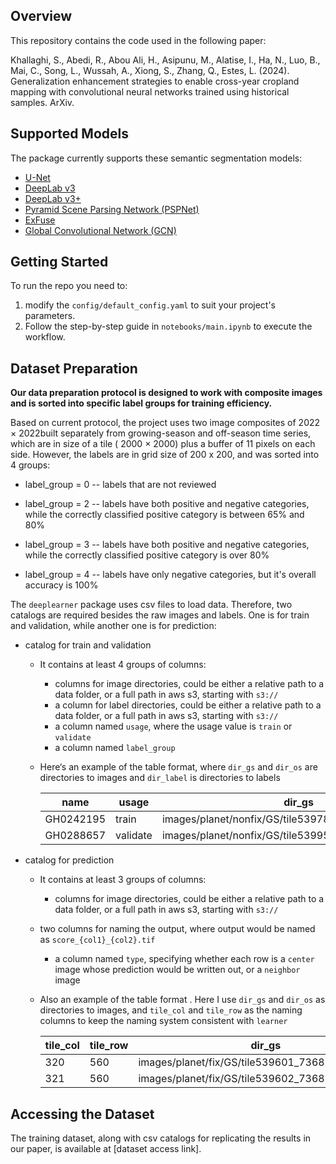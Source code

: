 ## Overview
This repository contains the code used in the following paper:

Khallaghi, S., Abedi, R., Abou Ali, H., Asipunu, M., Alatise, I., Ha, N., Luo, B., Mai, C., Song, L., Wussah, A., Xiong, S., Zhang, Q., Estes, L. (2024). Generalization enhancement strategies to enable cross-year cropland mapping with convolutional neural networks trained using historical samples. ArXiv.

## Supported Models
The package currently supports these semantic segmentation models:
* [U-Net](https://arxiv.org/pdf/1505.04597.pdf)
* [DeepLab v3](https://arxiv.org/pdf/1706.05587.pdf)
* [DeepLab v3+](https://arxiv.org/pdf/1802.02611.pdf)
* [Pyramid Scene Parsing Network (PSPNet)](https://arxiv.org/pdf/1612.01105.pdf)
* [ExFuse](https://arxiv.org/pdf/1804.03821.pdf)
* [Global Convolutional Network (GCN)](https://arxiv.org/pdf/1703.02719.pdf)


## Getting Started
To run the repo you need to: 
1. modify the `config/default_config.yaml` to suit your project's parameters.
2. Follow the step-by-step guide in `notebooks/main.ipynb` to execute the workflow.

## Dataset Preparation

**Our data preparation protocol is designed to work with composite images and is sorted into specific label groups for training efficiency.**

Based on current protocol, the project uses two image composites of 2022 × 2022built separately from growing-season and off-season time series, which are in size of a tile ( 2000 × 2000) plus a buffer of 11 pixels on each side. However, the labels are in grid size of 200 x 200, and was sorted into 4 groups:

* label_group = 0 -- labels that are not reviewed

* label_group = 2 -- labels have both positive and negative categories, while the correctly classified positive category is between 65% and 80%

* label_group = 3 -- labels have both positive and negative categories, while the correctly classified positive category is over 80%

* label_group = 4 -- labels have only negative categories, but it's overall accuracy is 100%


The `deeplearner` package uses csv files to load data. Therefore, two catalogs are required besides the raw images and labels. One is for train and validation, while another one is for prediction:

* catalog for train and validation

  * It contains at least 4 groups of columns:

    * columns for image directories, could be either a relative path to a data folder, or a full path in aws s3, starting with `s3://`
    * a column for label directories, could be either a relative path to a data folder, or a full path in aws s3, starting with `s3://`
    * a column named `usage`, where the usage value is `train` or `validate`
    * a column named `label_group `

  * Here‘s an example of the table format, where `dir_gs` and `dir_os` are directories to images and `dir_label` is directories to labels

    | name      | usage    | dir_gs                                               | dir_os                                               | dir_label                                                    | label_group |
    | --------- | -------- | ---------------------------------------------------- | ---------------------------------------------------- | ------------------------------------------------------------ | ----------- |
    | GH0242195 | train    | images/planet/nonfix/GS/tile539785_736815_736967.tif | images/planet/nonfix/OS/tile539785_737029_737118.tif | labels/semantic_segmentation/accurate/GH0242195_3241_5699.tif | 3           |
    | GH0288657 | validate | images/planet/nonfix/GS/tile539959_736815_736967.tif | images/planet/nonfix/OS/tile539959_737029_737118.tif | labels/semantic_segmentation/accurate/GH0288657_3385_5774.tif | 3           |

* catalog for prediction

  * It contains at least 3 groups of columns:

    * columns for image directories, could be either a relative path to a data folder, or a full path in aws s3, starting with `s3://`

  * two columns for naming the output, where output would be named as `score_{col1}_{col2}.tif`

    * a column named `type`, specifying whether each row is a `center` image whose prediction would be written out, or a `neighbor` image

  * Also an example of the table format . Here I use `dir_gs` and `dir_os` as directories to images, and `tile_col` and `tile_row` as the naming columns to keep the naming system consistent with `learner`

    | tile_col | tile_row | dir_gs                                            | dir_os                                            | type     |
    | -------- | -------- | ------------------------------------------------- | ------------------------------------------------- | -------- |
    | 320      | 560      | images/planet/fix/GS/tile539601_736815_736967.tif | images/planet/fix/OS/tile539601_737029_737118.tif | center   |
    | 321      | 560      | images/planet/fix/GS/tile539602_736815_736967.tif | images/planet/fix/OS/tile539602_737029_737118.tif | neighbor |

## Accessing the Dataset
The training dataset, along with csv catalogs for replicating the results in our paper, is available at [dataset access link].





